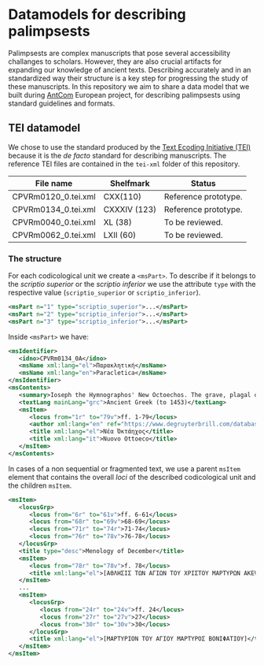 # Datamodels for describing palimpsests
Palimpsests are complex manuscripts that pose several accessibility challanges to scholars. However, they are also crucial artifacts for expanding our knowledge of ancient texts.
Describing accurately and in an standardized way their structure is a key step for progressing the study of these manuscripts.
In this repository we aim to share a data model that we built during [AntCom](https://antcom.eu/) European project, for describing palimpsests using standard guidelines and formats.

## TEI datamodel
We chose to use the standard produced by the [Text Ecoding Initiative (TEI)](https://www.tei-c.org/) because it is the _de facto_ standard for describing manuscripts.
The reference TEI files are contained in the `tei-xml` folder of this repository.

| File name           | Shelfmark    | Status             |
|---------------------|--------------|--------------------|
| CPVRm0120_0.tei.xml | CXX(110)     |Reference prototype.|
| CPVRm0134_0.tei.xml | CXXXIV (123) |Reference prototype.|
| CPVRm0040_0.tei.xml | XL (38)      |To be reviewed.     |
| CPVRm0062_0.tei.xml | LXII (60)    |To be reviewed.     |


### The structure
For each codicological unit we create a `<msPart>`. To describe if it belongs to the  _scriptio superior_ or the _scriptio inferior_ we use the attribute `type` with the respective value (`scriptio_superior` or `scriptio_inferior`).

```xml
<msPart n="1" type="scriptio_superior">...</msPart>
<msPart n="2" type="scriptio_inferior">...</msPart>
<msPart n="3" type="scriptio_inferior">...</msPart>
```

Inside `<msPart>` we have:

```xml
<msIdentifier>
   <idno>CPVRm0134_0A</idno>
   <msName xml:lang="el">Παρακλητική</msName>
   <msName xml:lang="en">Paracletica</msName>
</msIdentifier>
<msContents>
   <summary>Ioseph the Hymnographos' New Octoechos. The grave, plagal of the second and fourth tones (βαρύς, πλάγιος α΄, πλάγιος δ΄) survive, along with fragments of the third and plagal of the first tones (β΄, πλάγιος α΄).</summary>
   <textLang mainLang="grc">Ancient Greek (to 1453)</textLang>
   <msItem>
      <locus from="1r" to="79v">ff. 1-79</locus>
      <author xml:lang="en" ref="https://www.degruyterbrill.com/database/PMBZ/entry/PMBZ14598/html">Ioseph Hymnographos</author>
      <title xml:lang="el">Νέα Ὀκτάηχος</title>
      <title xml:lang="it">Nuovo Ottoeco</title>
   </msItem>
</msContents>
```

In cases of a non sequential or fragmented text, we use a parent `msItem` element that contains the overall _loci_ of the described codicological unit and the children `msItem`.

```xml
<msItem>
   <locusGrp>
      <locus from="6r" to="61v">ff. 6-61</locus>
      <locus from="68r" to="69v">68-69</locus>
      <locus from="71r" to="74r">71-74</locus>
      <locus from="76r" to="78v">76-78</locus>
   </locusGrp>
   <title type="desc">Menology of December</title>
   <msItem>
      <locus from="78r" to="78v">f. 78</locus>
      <title xml:lang="el">[ΑΘΛΗΣΙΣ ΤΩΝ ΑΓΙΩΝ ΤΟΥ ΧΡΙΣΤΟΥ ΜΑΡΤΥΡΩΝ ΑΚΕΨΙΜΑ, ΙΩΣΗΦ ΚΑΙ ΑΕΙΘΑΛΑ]</title>
   </msItem>
   ...
   <msItem>
      <locusGrp>
         <locus from="24r" to="24v">ff. 24</locus>
         <locus from="27r" to="27v">27</locus>
         <locus from="30r" to="30v">30</locus>
      </locusGrp>
      <title xml:lang="el">[ΜΑΡΤΥΡΙΟΝ ΤΟΥ ΑΓΙΟΥ ΜΑΡΤΥΡΟΣ ΒΟΝΙΦΑΤΙΟΥ]</title>
   </msItem>
</msItem>
```
